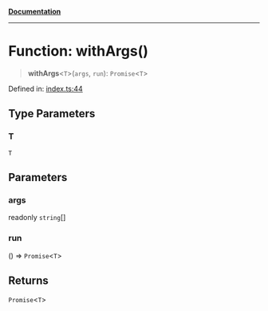 [**Documentation**](../../../README.md)

***

# Function: withArgs()

> **withArgs**\<`T`\>(`args`, `run`): `Promise`\<`T`\>

Defined in: [index.ts:44](https://github.com/ceponatia/roler/blob/1efd6363aec6d66587551f7c0b65cf6ffafb4079/packages/testutils/src/index.ts#L44)

## Type Parameters

### T

`T`

## Parameters

### args

readonly `string`[]

### run

() => `Promise`\<`T`\>

## Returns

`Promise`\<`T`\>
